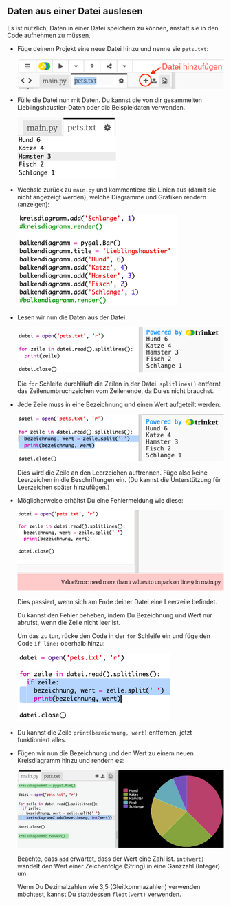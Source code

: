 ## Daten aus einer Datei auslesen

Es ist nützlich, Daten in einer Datei speichern zu können, anstatt sie in den Code aufnehmen zu müssen.

+ Füge deinem Projekt eine neue Datei hinzu und nenne sie `pets.txt`:
    
    ![Screenshot](images/pets-file.png)

+ Fülle die Datei nun mit Daten. Du kannst die von dir gesammelten Lieblingshaustier-Daten oder die Beispieldaten verwenden.
    
    ![Screenshot](images/pets-data.png)

+ Wechsle zurück zu `main.py` und kommentiere die Linien aus (damit sie nicht angezeigt werden), welche Diagramme und Grafiken rendern (anzeigen):
    
    ![Screenshot](images/pets-comment.png)

+ Lesen wir nun die Daten aus der Datei.
    
    ![Screenshot](images/pets-read.png)
    
    Die `for` Schleife durchläuft die Zeilen in der Datei. `splitlines()` entfernt das Zeilenumbruchzeichen vom Zeilenende, da Du es nicht brauchst.

+ Jede Zeile muss in eine Bezeichnung und einen Wert aufgeteilt werden:
    
    ![Screenshot](images/pets-split.png)
    
    Dies wird die Zeile an den Leerzeichen auftrennen. Füge also keine Leerzeichen in die Beschriftungen ein. (Du kannst die Unterstützung für Leerzeichen später hinzufügen.)

+ Möglicherweise erhältst Du eine Fehlermeldung wie diese:
    
    ![Screenshot](images/pets-error.png)
    
    Dies passiert, wenn sich am Ende deiner Datei eine Leerzeile befindet.
    
    Du kannst den Fehler beheben, indem Du Bezeichnung und Wert nur abrufst, wenn die Zeile nicht leer ist.
    
    Um das zu tun, rücke den Code in der `for` Schleife ein und füge den Code `if line:` oberhalb hinzu:
    
    ![Screenshot](images/pets-fix.png)

+ Du kannst die Zeile `print(bezeichnung, wert)` entfernen, jetzt funktioniert alles.

+ Fügen wir nun die Bezeichnung und den Wert zu einem neuen Kreisdiagramm hinzu und rendern es:
    
    ![Screenshot](images/pets-pie2.png)
    
    Beachte, dass `add` erwartet, dass der Wert eine Zahl ist. `int(wert)` wandelt den Wert einer Zeichenfolge (String) in eine Ganzzahl (Integer) um.
    
    Wenn Du Dezimalzahlen wie 3,5 (Gleitkommazahlen) verwenden möchtest, kannst Du stattdessen `float(wert)` verwenden.